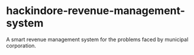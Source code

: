 # hackindore-revenue-management-system
 A smart revenue management system for the problems faced by municipal corporation. 
